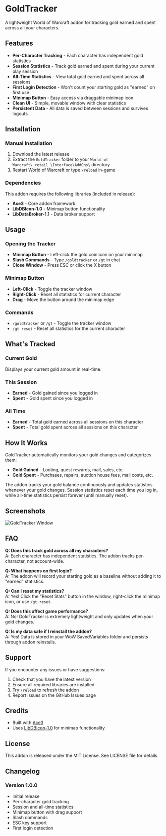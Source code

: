 # GoldTracker

A lightweight World of Warcraft addon for tracking gold earned and spent across all your characters.

## Features

- **Per-Character Tracking** - Each character has independent gold statistics
- **Session Statistics** - Track gold earned and spent during your current play session
- **All-Time Statistics** - View total gold earned and spent across all sessions
- **First Login Detection** - Won't count your starting gold as "earned" on first use
- **Minimap Button** - Easy access via draggable minimap icon
- **Clean UI** - Simple, movable window with clear statistics
- **Persistent Data** - All data is saved between sessions and survives logouts

## Installation

### Manual Installation

1. Download the latest release
2. Extract the `GoldTracker` folder to your `World of Warcraft\_retail_\Interface\AddOns\` directory
3. Restart World of Warcraft or type `/reload` in-game

### Dependencies

This addon requires the following libraries (included in release):
- **Ace3** - Core addon framework
- **LibDBIcon-1.0** - Minimap button functionality
- **LibDataBroker-1.1** - Data broker support

## Usage

### Opening the Tracker

- **Minimap Button** - Left-click the gold coin icon on your minimap
- **Slash Commands** - Type `/goldtracker` or `/gt` in chat
- **Close Window** - Press ESC or click the X button

### Minimap Button

- **Left-Click** - Toggle the tracker window
- **Right-Click** - Reset all statistics for current character
- **Drag** - Move the button around the minimap edge

### Commands

- `/goldtracker` or `/gt` - Toggle the tracker window
- `/gt reset` - Reset all statistics for the current character

## What's Tracked

### Current Gold
Displays your current gold amount in real-time.

### This Session
- **Earned** - Gold gained since you logged in
- **Spent** - Gold spent since you logged in

### All Time
- **Earned** - Total gold earned across all sessions on this character
- **Spent** - Total gold spent across all sessions on this character

## How It Works

GoldTracker automatically monitors your gold changes and categorizes them:

- **Gold Gained** - Looting, quest rewards, mail, sales, etc.
- **Gold Spent** - Purchases, repairs, auction house fees, mail costs, etc.

The addon tracks your gold balance continuously and updates statistics whenever your gold changes. Session statistics reset each time you log in, while all-time statistics persist forever (until manually reset).

## Screenshots

![GoldTracker Window](screenshot.png)

## FAQ

**Q: Does this track gold across all my characters?**  
A: Each character has independent statistics. The addon tracks per-character, not account-wide.

**Q: What happens on first login?**  
A: The addon will record your starting gold as a baseline without adding it to "earned" statistics.

**Q: Can I reset my statistics?**  
A: Yes! Click the "Reset Stats" button in the window, right-click the minimap icon, or use `/gt reset`.

**Q: Does this affect game performance?**  
A: No! GoldTracker is extremely lightweight and only updates when your gold changes.

**Q: Is my data safe if I reinstall the addon?**  
A: Yes! Data is stored in your WoW SavedVariables folder and persists through addon reinstalls.

## Support

If you encounter any issues or have suggestions:

1. Check that you have the latest version
2. Ensure all required libraries are installed
3. Try `/reload` to refresh the addon
4. Report issues on the GitHub Issues page

## Credits

- Built with [Ace3](https://www.wowace.com/projects/ace3)
- Uses [LibDBIcon-1.0](https://www.wowace.com/projects/libdbicon-1-0) for minimap functionality

## License

This addon is released under the MIT License. See LICENSE file for details.

## Changelog

### Version 1.0.0
- Initial release
- Per-character gold tracking
- Session and all-time statistics
- Minimap button with drag support
- Slash commands
- ESC key support
- First login detection
